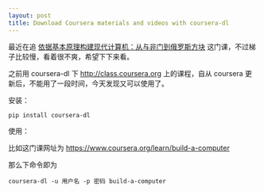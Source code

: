 ```yaml
---
layout: post
title: Download Coursera materials and videos with coursera-dl
---
```


最近在追 [依据基本原理构建现代计算机：从与非门到俄罗斯方块](https://www.coursera.org/learn/build-a-computer) 这门课，不过梯子比较慢，看着很不爽，希望下下来看。

之前用 coursera-dl 下 http://class.coursera.org 上的课程，自从 coursera 更新后，不能用了一段时间，今天发现又可以使用了。

安装：

```
pip install coursera-dl
```

使用：

比如这门课网址为
https://www.coursera.org/learn/build-a-computer

那么下命令即为

```
coursera-dl -u 用户名 -p 密码 build-a-computer
```